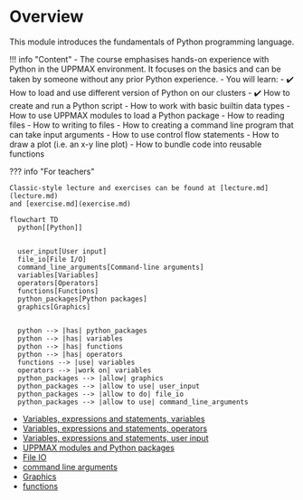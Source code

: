 # Overview

This module introduces the fundamentals of Python programming language.

!!! info "Content"
    - The course emphasises hands-on experience with Python in the UPPMAX
      environment. It focuses on the basics and can be taken by someone
      without any prior Python experience.
    - You will learn:
        - :heavy_check_mark: How to load and use different version
          of Python on our clusters
        - :heavy_check_mark: How to create and run a Python script
        - How to work with basic builtin data types
        - How to use UPPMAX modules to load a Python package
        - How to reading files
        - How to writing to files
        - How to creating a command line program that can take input arguments
        - How to use control flow statements
        - How to draw a plot (i.e. an x-y line plot)
        - How to bundle code into reusable functions

??? info "For teachers"

    Classic-style lecture and exercises can be found at [lecture.md](lecture.md)
    and [exercise.md](exercise.md)

```mermaid
flowchart TD
  python[[Python]]


  user_input[User input]
  file_io[File I/O]
  command_line_arguments[Command-line arguments]
  variables[Variables]
  operators[Operators]
  functions[Functions]
  python_packages[Python packages]
  graphics[Graphics]


  python --> |has| python_packages
  python --> |has| variables
  python --> |has| functions
  python --> |has| operators
  functions --> |use| variables
  operators --> |work on| variables
  python_packages --> |allow| graphics
  python_packages --> |allow to use| user_input
  python_packages --> |allow to do| file_io
  python_packages --> |allow to use| command_line_arguments
```

- [Variables, expressions and statements, variables](variables_expressions_and_statements_1.md)
- [Variables, expressions and statements, operators](variables_expressions_and_statements_2.md)
- [Variables, expressions and statements, user input](variables_expressions_and_statements_3.md)
- [UPPMAX modules and Python packages](hello_little_turtles.md)
- [File IO](files.md)
- [command line arguments](command_line_arguments.md)
- [Graphics](graphics.md)
- [functions](functions.md)

